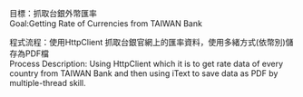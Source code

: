 目標：抓取台銀外幣匯率
</br>Goal:Getting Rate of Currencies from TAIWAN Bank

程式流程：使用HttpClient 抓取台銀官網上的匯率資料，使用多緒方式(依幣別)儲存為PDF檔
</br>Process Description: Using HttpClient which it is to get rate data of every country from TAIWAN Bank and then using iText to save data as PDF by multiple-thread skill.


